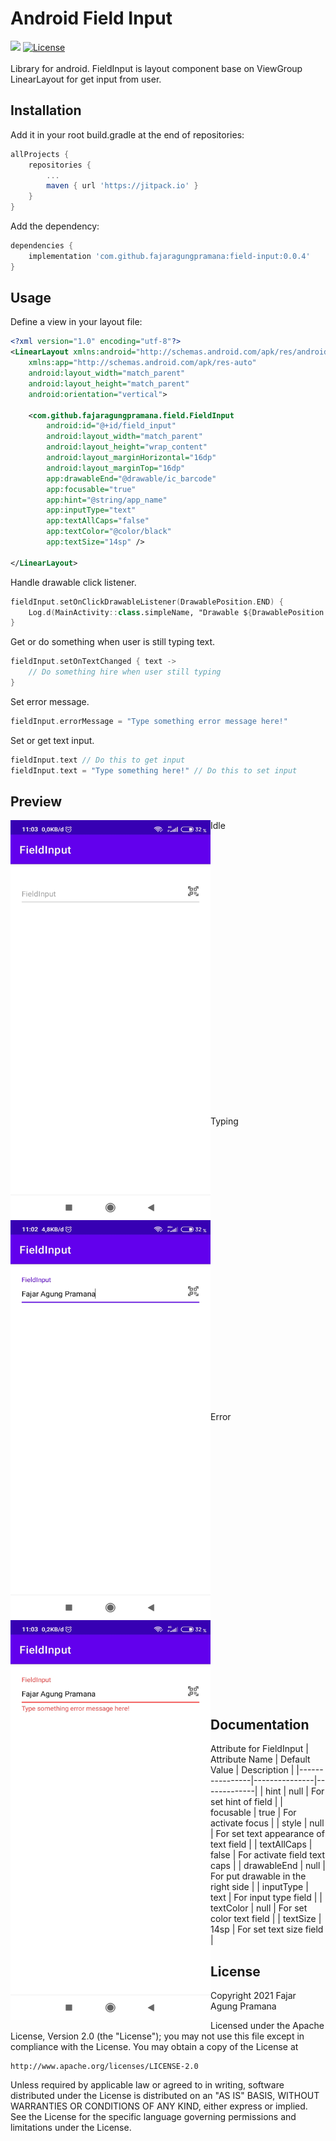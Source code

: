 # Android Field Input
[![](https://jitpack.io/v/fajaragungpramana/field-input.svg)](https://jitpack.io/#fajaragungpramana/field-input)
[![License](https://img.shields.io/badge/License-Apache%202.0-blue.svg)](https://opensource.org/licenses/Apache-2.0)
</br>
</br>
Library for android. FieldInput is layout component base on ViewGroup LinearLayout for get input from user.

## Installation
Add it in your root build.gradle at the end of repositories:

```gradle
allProjects {
	repositories {
		...
		maven { url 'https://jitpack.io' }
	}
}
```
Add the dependency:
```gradle
dependencies {
	implementation 'com.github.fajaragungpramana:field-input:0.0.4'
}
```

## Usage
Define a view in your layout file:
```xml
<?xml version="1.0" encoding="utf-8"?>
<LinearLayout xmlns:android="http://schemas.android.com/apk/res/android"
    xmlns:app="http://schemas.android.com/apk/res-auto"
    android:layout_width="match_parent"
    android:layout_height="match_parent"
    android:orientation="vertical">

    <com.github.fajaragungpramana.field.FieldInput
        android:id="@+id/field_input"
        android:layout_width="match_parent"
        android:layout_height="wrap_content"
        android:layout_marginHorizontal="16dp"
        android:layout_marginTop="16dp"
        app:drawableEnd="@drawable/ic_barcode"
        app:focusable="true"
        app:hint="@string/app_name"
        app:inputType="text"
        app:textAllCaps="false"
        app:textColor="@color/black"
        app:textSize="14sp" />

</LinearLayout>
```

Handle drawable click listener.
```kotlin
fieldInput.setOnClickDrawableListener(DrawablePosition.END) {
	Log.d(MainActivity::class.simpleName, "Drawable ${DrawablePosition.END} Clicked!")
}
```

Get or do something when user is still typing text.
```kotlin
fieldInput.setOnTextChanged { text ->
	// Do something hire when user still typing
}
```

Set error message.
```kotlin
fieldInput.errorMessage = "Type something error message here!"
```

Set or get text input.
```kotlin
fieldInput.text // Do this to get input
fieldInput.text = "Type something here!" // Do this to set input
```

## Preview
Idle
<a href="url"><img src="https://github.com/fajaragungpramana/assets/blob/master/FieldInput/Idle.jpg" align="left" height="640" width="320" ></a>
</br>
</br>
</br>
</br>
</br>
</br>
</br>
</br>
</br>
</br>
</br>
</br>
</br>
</br>
</br>
</br>
</br>
</br>
</br>
</br>
</br>
</br>
</br>
</br>
</br>
</br>
</br>

Typing
<a href="url"><img src="https://github.com/fajaragungpramana/assets/blob/master/FieldInput/Typing.jpg" align="left" height="640" width="320" ></a>
</br>
</br>
</br>
</br>
</br>
</br>
</br>
</br>
</br>
</br>
</br>
</br>
</br>
</br>
</br>
</br>
</br>
</br>
</br>
</br>
</br>
</br>
</br>
</br>
</br>
</br>
</br>

Error
<a href="url"><img src="https://github.com/fajaragungpramana/assets/blob/master/FieldInput/Error.jpg" align="left" height="640" width="320" ></a>
</br>
</br>
</br>
</br>
</br>
</br>
</br>
</br>
</br>
</br>
</br>
</br>
</br>
</br>
</br>
</br>
</br>
</br>
</br>
</br>
</br>
</br>
</br>
</br>
</br>
</br>
</br>

## Documentation
Attribute for FieldInput
| Attribute Name | Default Value | Description |
|----------------|---------------|-------------|
| hint | null | For set hint of field |
| focusable | true | For activate focus |
| style | null | For set text appearance of text field |
| textAllCaps | false | For activate field text caps |
| drawableEnd | null | For put drawable in the right side |
| inputType | text | For input type field |
| textColor | null | For set color text field |
| textSize | 14sp | For set text size field |

## License
Copyright 2021 Fajar Agung Pramana

Licensed under the Apache License, Version 2.0 (the "License");
you may not use this file except in compliance with the License.
You may obtain a copy of the License at

    http://www.apache.org/licenses/LICENSE-2.0

Unless required by applicable law or agreed to in writing, software
distributed under the License is distributed on an "AS IS" BASIS,
WITHOUT WARRANTIES OR CONDITIONS OF ANY KIND, either express or implied.
See the License for the specific language governing permissions and
limitations under the License.

